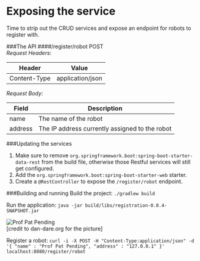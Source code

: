 Exposing the service
===
Time to strip out the CRUD services and expose an endpoint for robots to register with.

###The API
####/register/robot
POST   
*Request Headers*:   

| Header | Value |
|------|------|
| Content-Type | application/json |

*Request Body*:

| Field   | Description                                    |
|---------|------------------------------------------------|
| name    | The name of the robot                          |
| address | The IP address currently assigned to the robot |

###Updating the services
1. Make sure to remove `org.springframework.boot:spring-boot-starter-data-rest` from the build file, otherwise those Restful services will still get configured.
2. Add the  `org.springframework.boot:spring-boot-starter-web` starter.
3. Create a `@RestController` to expose the `/register/robot` endpoint.

###Building and running
Build the project:
`./gradlew build`

Run the application:
`java -jar build/libs/registration-0.0.4-SNAPSHOT.jar`

![Prof Pat Pending](http://www.dan-dare.org/Dan%20FRD/Convert-A-CarAni.gif)   
[credit to dan-dare.org for the picture]

Register a robot:
`curl -i -X POST -H "Content-Type:application/json" -d '{ "name" : "Prof Pat Pending", "address" : "127.0.0.1" }' localhost:8080/register/robot`
